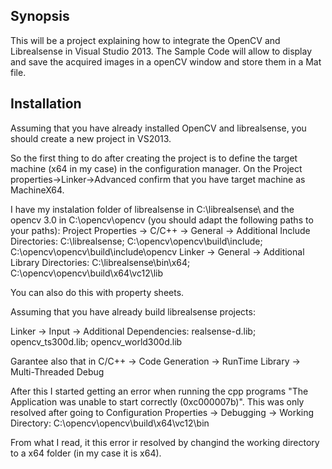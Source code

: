 ## Synopsis

This will be a project explaining how to integrate the OpenCV and Librealsense in Visual Studio 2013. The Sample Code will allow to display and save the acquired images in a openCV window and store them in a Mat file. 

## Installation

Assuming that you have already installed OpenCV and librealsense, you should create a new project in VS2013. 

So the first thing to do after creating the project is to define the target machine (x64 in my case) in the configuration manager. 
On the Project properties->Linker->Advanced confirm that you have target machine as MachineX64. 


I have my instalation folder of librealsense in C:\librealsense\ and the opencv 3.0 in C:\opencv\opencv (you should adapt the following paths to your paths):
Project Properties -> C/C++ -> General -> Additional Include Directories: C:\librealsense\; C:\opencv\opencv\build\include; C:\opencv\opencv\build\include\opencv
Linker -> General -> Additional Library Directories: C:\librealsense\bin\x64; C:\opencv\opencv\build\x64\vc12\lib

You can also do this with property sheets. 

Assuming that you have already build librealsense projects:

Linker -> Input -> Additional Dependencies: realsense-d.lib; opencv_ts300d.lib; opencv_world300d.lib

Garantee also that in C/C++ -> Code Generation -> RunTime Library -> Multi-Threaded Debug

After this I started getting an error when running the cpp programs "The Application was unable to start correctly (0xc000007b)". 
This was only resolved after going to Configuration Properties -> Debugging -> Working Directory: C:\opencv\opencv\build\x64\vc12\bin

From what I read, it this error ir resolved by changind the working directory to a x64 folder (in my case it is x64).

